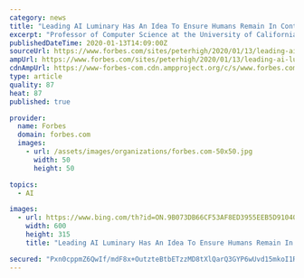 ```yaml
---
category: news
title: "Leading AI Luminary Has An Idea To Ensure Humans Remain In Control"
excerpt: "Professor of Computer Science at the University of California, Berkeley and an Adjunct Professor of Neurological Surgery at the University of California, San Francisco, Stuart Russell, has written the most read text book on AI."
publishedDateTime: 2020-01-13T14:09:00Z
sourceUrl: https://www.forbes.com/sites/peterhigh/2020/01/13/leading-ai-luminary-has-an-idea-to-ensure-humans-remain-in-control/
ampUrl: https://www.forbes.com/sites/peterhigh/2020/01/13/leading-ai-luminary-has-an-idea-to-ensure-humans-remain-in-control/amp/
cdnAmpUrl: https://www-forbes-com.cdn.ampproject.org/c/s/www.forbes.com/sites/peterhigh/2020/01/13/leading-ai-luminary-has-an-idea-to-ensure-humans-remain-in-control/amp/
type: article
quality: 87
heat: 87
published: true

provider:
  name: Forbes
  domain: forbes.com
  images:
    - url: /assets/images/organizations/forbes.com-50x50.jpg
      width: 50
      height: 50

topics:
  - AI

images:
  - url: https://www.bing.com/th?id=ON.9B073DB66CF53AF8ED3955EEB5D91040
    width: 600
    height: 315
    title: "Leading AI Luminary Has An Idea To Ensure Humans Remain In Control"

secured: "Pxn0cppmZ6QwIf/mdF8x+OutzteBtbETzzMD8tXlQarQ3GYP6wUvd15mkoI1RXqKXgC/ZjAn2S+7bDvICD/Die/9Xby7d0yHvUkZSxg0JJEVqmwUkfxr7n5AHvOh/onuuv/0a60KJCMLkAWDKPsfE5zLH1jStmKhjs+0PxwV2w1N/qYHY13xotgW4a1KKVAozsgYFZ9kGDLUAYVT0JysuAvVCEcUj0w7y8D0yZKF6HVLl7EcbJtsuFXmw6MOS5eaecOISg62mrdTuJkOCqCTgw==;fz184ABzyq4zYkWmRsqvRA=="
---
```


